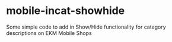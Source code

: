 # mobile-incat-showhide
Some simple code to add in Show/Hide functionality for category descriptions on EKM Mobile Shops
